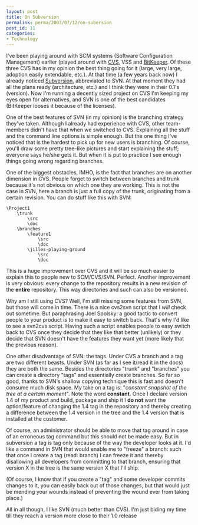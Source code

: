 ```yaml
---
layout: post
title: On Subversion
permalink: perma/2003/07/12/on-subersion
post_id: 11
categories: 
- Technology
---
```


I've been playing around with SCM systems (Software Configuration Management)
earlier (played around with
[CVS](http://web.archive.org/web/20041031181619/http://www.cvshome.org/), VSS
and
[BitKeeper](http://web.archive.org/web/20041031181619/http://www.bitkeeper.com/).
Of these three CVS has in my opinion the best thing going for it (large, very
large, adoption easily extendable, etc.). At that time (a few years back now)
I already noticed
[Subversion](http://web.archive.org/web/20041031181619/http://subversion.tigris.org/),
abbreviated to SVN. At that moment they had all the plans ready (architecture,
etc.) and I think they were in their 0.1's (version). Now I'm running a
decently sized project on CVS I'm keeping my eyes open for alternatives, and
SVN is one of the best candidates (BitKeeper looses it because of the
licenses).

One of the best features of SVN (in my opinion) is the branching strategy
they've taken. Although I already had experience with CVS, other team-members
didn't have that when we switched to CVS. Explaining all the stuff and the
command line options is simple enough. But the one thing I've noticed that is
the hardest to pick up for new users is branching. Of course, you'll draw some
pretty tree-like pictures and start explaining the stuff; everyone says he/she
gets it. But when it is put to practice I see enough things going wrong
regarding branches.

One of the biggest obstacles, IMHO, is the fact that branches are on another dimension in CVS. People forget to switch between branches and trunk because it's not obvious on which one they are working. This is not the case in SVN, here a branch is just a full copy of the trunk, originating from a certain revision. You can do stuff like this with SVN:

	\Project1
		\trunk
			\src
			\doc
		\branches
			\feature1
				\src
				\doc
			\jilles-playing-ground
				\src
				\doc

This is a huge improvement over CVS and it will be so much easier to explain this to people new to SCM/CVS/SVN. Perfect. Another improvement is very obvious: every change to the repository results in a new revision of the **entire** repository. This way directories and such can also be versioned.

Why am I still using CVS? Well, I'm still missing some features from SVN, but those will come in time. There is a nice cvs2svn script that I _will_ check out sometime. But paraphrasing Joel Spolsky: a good tactic to convert people to your product is to make it easy to switch back. That's why I'd like to see a svn2cvs script. Having such a script enables people to easy switch back to CVS once they decide that they like that better (unlikely) or they decide that SVN doesn't have the features they want yet (more likely that the previous reason).

One other disadvantage of SVN: the tags. Under CVS a branch and a tag are two different beasts. Under SVN (as far as I see it/read it in the docs) they are both the same. Besides the directories "trunk" and "branches" you can create a directory "tags" and essentially create branches. So far so good, thanks to SVN's shallow copying technique this is fast and doesn't consume much disk space. My take on a tag is: "_constant snapshot of the tree at a certain moment_". Note the word **constant**. Once I declare version 1.4 of my product and build, package and ship it I **do not** want the option/feature of changing the 1.4 tag in the repository and thereby creating a difference between the 1.4 version in the tree and the 1.4 version that is installed at the customer. 

Of course, an administrator should be able to move that tag around in case of an erroneous tag command but this should not be made easy. But in subversion a tag is tag only because of the way the developer looks at it. I'd like a command in SVN that would enable me to "freeze" a branch: such that once I create a tag (read: branch) I can freeze it and thereby disallowing all developers from committing to that branch, ensuring that version X in the tree is the same version X that I'll ship.

(Of course, I know that if you create a "tag" and some developer commits changes to it, you can easily back out of those changes, but that would just be mending your wounds instead of preventing the wound ever from taking place.)

All in all though, I like SVN (much better than CVS). I'm just biding my time till they reach a version more close to their 1.0 release
